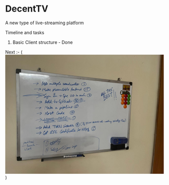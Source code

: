 # DecentTV
A new type of live-streaming platform


Timeline and tasks 

1. Basic Client structure - Done

Next :- 
(![alt text](https://github.com/ashishnegi1/DecentTV/blob/main/ToDo.jpg))